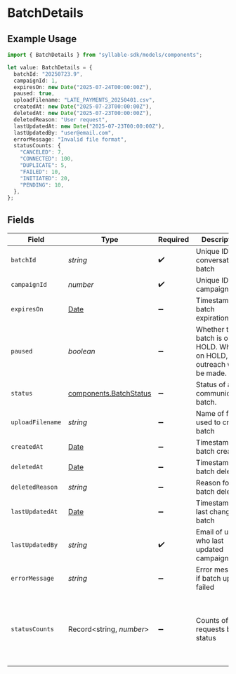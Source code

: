 # BatchDetails

## Example Usage

```typescript
import { BatchDetails } from "syllable-sdk/models/components";

let value: BatchDetails = {
  batchId: "20250723.9",
  campaignId: 1,
  expiresOn: new Date("2025-07-24T00:00:00Z"),
  paused: true,
  uploadFilename: "LATE_PAYMENTS_20250401.csv",
  createdAt: new Date("2025-07-23T00:00:00Z"),
  deletedAt: new Date("2025-07-23T00:00:00Z"),
  deletedReason: "User request",
  lastUpdatedAt: new Date("2025-07-23T00:00:00Z"),
  lastUpdatedBy: "user@email.com",
  errorMessage: "Invalid file format",
  statusCounts: {
    "CANCELED": 7,
    "CONNECTED": 100,
    "DUPLICATE": 5,
    "FAILED": 10,
    "INITIATED": 20,
    "PENDING": 10,
  },
};
```

## Fields

| Field                                                                                             | Type                                                                                              | Required                                                                                          | Description                                                                                       | Example                                                                                           |
| ------------------------------------------------------------------------------------------------- | ------------------------------------------------------------------------------------------------- | ------------------------------------------------------------------------------------------------- | ------------------------------------------------------------------------------------------------- | ------------------------------------------------------------------------------------------------- |
| `batchId`                                                                                         | *string*                                                                                          | :heavy_check_mark:                                                                                | Unique ID for conversation batch                                                                  | 20250723.9                                                                                        |
| `campaignId`                                                                                      | *number*                                                                                          | :heavy_check_mark:                                                                                | Unique ID for campaign                                                                            | 1                                                                                                 |
| `expiresOn`                                                                                       | [Date](https://developer.mozilla.org/en-US/docs/Web/JavaScript/Reference/Global_Objects/Date)     | :heavy_minus_sign:                                                                                | Timestamp of batch expiration                                                                     | 2025-07-24T00:00:00Z                                                                              |
| `paused`                                                                                          | *boolean*                                                                                         | :heavy_minus_sign:                                                                                | Whether the batch is on HOLD. When on HOLD, no outreach will be made.                             | true                                                                                              |
| `status`                                                                                          | [components.BatchStatus](../../models/components/batchstatus.md)                                  | :heavy_minus_sign:                                                                                | Status of a communication batch.                                                                  |                                                                                                   |
| `uploadFilename`                                                                                  | *string*                                                                                          | :heavy_minus_sign:                                                                                | Name of file used to create batch                                                                 | LATE_PAYMENTS_20250401.csv                                                                        |
| `createdAt`                                                                                       | [Date](https://developer.mozilla.org/en-US/docs/Web/JavaScript/Reference/Global_Objects/Date)     | :heavy_minus_sign:                                                                                | Timestamp of batch creation                                                                       | 2025-07-23T00:00:00Z                                                                              |
| `deletedAt`                                                                                       | [Date](https://developer.mozilla.org/en-US/docs/Web/JavaScript/Reference/Global_Objects/Date)     | :heavy_minus_sign:                                                                                | Timestamp of batch deletion                                                                       | 2025-07-23T00:00:00Z                                                                              |
| `deletedReason`                                                                                   | *string*                                                                                          | :heavy_minus_sign:                                                                                | Reason for batch deletion                                                                         | User request                                                                                      |
| `lastUpdatedAt`                                                                                   | [Date](https://developer.mozilla.org/en-US/docs/Web/JavaScript/Reference/Global_Objects/Date)     | :heavy_minus_sign:                                                                                | Timestamp of last change to batch                                                                 | 2025-07-23T00:00:00Z                                                                              |
| `lastUpdatedBy`                                                                                   | *string*                                                                                          | :heavy_check_mark:                                                                                | Email of user who last updated campaign                                                           | user@email.com                                                                                    |
| `errorMessage`                                                                                    | *string*                                                                                          | :heavy_minus_sign:                                                                                | Error message if batch upload failed                                                              | Invalid file format                                                                               |
| `statusCounts`                                                                                    | Record<string, *number*>                                                                          | :heavy_minus_sign:                                                                                | Counts of requests by status                                                                      | {<br/>"CANCELED": 7,<br/>"CONNECTED": 100,<br/>"DUPLICATE": 5,<br/>"FAILED": 10,<br/>"INITIATED": 20,<br/>"PENDING": 10<br/>} |
